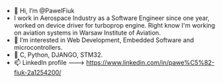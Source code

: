 - 👋 Hi, I’m @PawelFiuk
- I work in Aerospace Industry as a Software Engineer since one year, worked on device driver for turboprop engine. Right know I'm working on aviation systems in Warsaw Institute of Aviation.
- 👀 I’m interested in Web Development, Embedded Software and microcontrollers.
- 🌱 C, Python, DJANGO, STM32.
- 📫 LinkedIn profile --->   https://www.linkedin.com/in/pawe%C5%82-fiuk-2a1254200/

<!---
PawelFiuk/PawelFiuk is a ✨ special ✨ repository because its `README.md` (this file) appears on your GitHub profile.
You can click the Preview link to take a look at your changes.
--->
